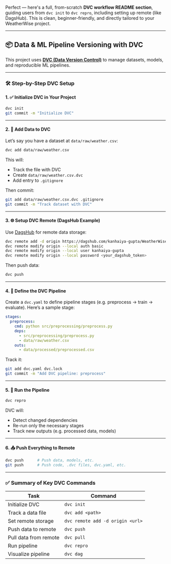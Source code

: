 Perfect — here's a full, from-scratch **DVC workflow README section**, guiding users from `dvc init` to `dvc repro`, including setting up remote (like DagsHub). This is clean, beginner-friendly, and directly tailored to your WeatherWise project.

---

## 📦 Data & ML Pipeline Versioning with DVC

This project uses [**DVC (Data Version Control)**](https://dvc.org) to manage datasets, models, and reproducible ML pipelines.

---

### 🛠️ Step-by-Step DVC Setup

#### 1. ✅ Initialize DVC in Your Project
```bash
dvc init
git commit -m "Initialize DVC"
```

---

#### 2. 📁 Add Data to DVC
Let’s say you have a dataset at `data/raw/weather.csv`:
```bash
dvc add data/raw/weather.csv
```

This will:
- Track the file with DVC
- Create `data/raw/weather.csv.dvc`
- Add entry to `.gitignore`

Then commit:
```bash
git add data/raw/weather.csv.dvc .gitignore
git commit -m "Track dataset with DVC"
```

---

#### 3. 🌐 Setup DVC Remote (DagsHub Example)

Use [DagsHub](https://dagshub.com) for remote data storage:

```bash
dvc remote add -d origin https://dagshub.com/kanhaiya-gupta/WeatherWise.dvc
dvc remote modify origin --local auth basic
dvc remote modify origin --local user kanhaiya-gupta
dvc remote modify origin --local password <your_dagshub_token>
```

Then push data:

```bash
dvc push
```

---

#### 4. 🧱 Define the DVC Pipeline

Create a `dvc.yaml` to define pipeline stages (e.g. preprocess → train → evaluate). Here’s a sample stage:

```yaml
stages:
  preprocess:
    cmd: python src/preprocessing/preprocess.py
    deps:
      - src/preprocessing/preprocess.py
      - data/raw/weather.csv
    outs:
      - data/processed/preprocessed.csv
```

Track it:
```bash
git add dvc.yaml dvc.lock
git commit -m "Add DVC pipeline: preprocess"
```

---

#### 5. 🔁 Run the Pipeline

```bash
dvc repro
```

DVC will:
- Detect changed dependencies
- Re-run only the necessary stages
- Track new outputs (e.g. processed data, models)

---

#### 6. 📤 Push Everything to Remote

```bash
dvc push      # Push data, models, etc.
git push      # Push code, .dvc files, dvc.yaml, etc.
```

---

### ✅ Summary of Key DVC Commands

| Task                        | Command                          |
|-----------------------------|----------------------------------|
| Initialize DVC              | `dvc init`                       |
| Track a data file           | `dvc add <path>`                 |
| Set remote storage          | `dvc remote add -d origin <url>` |
| Push data to remote         | `dvc push`                       |
| Pull data from remote       | `dvc pull`                       |
| Run pipeline                | `dvc repro`                      |
| Visualize pipeline          | `dvc dag`                        |

